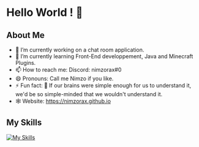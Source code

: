 # Hello World ! 👋

## About Me
- 🔭 I’m currently working on a chat room application.
- 🌱 I’m currently learning Front-End developpement, Java and Minecraft Plugins.
- 📫 How to reach me: Discord: nimzorax#0
- 😄 Pronouns: Call me Nimzo if you like.
- ⚡ Fun fact: 🧠 If our brains were simple enough for us to understand it, we'd be so simple-minded that we wouldn't understand it.
- 🕸️ Website: https://nimzorax.github.io

## My Skills
[![My Skills](https://skillicons.dev/icons?i=python,linux,git,arduino,html,css,js,ts&theme=dark&perline=4)](https://skillicons.dev)
